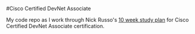#Cisco Certified DevNet Associate

My code repo as I work through Nick Russo's [10 week study plan](https://lostintransit.se/2020/03/02/my-cisco-certified-devnet-associate-journey-by-nick-russo/?doing_wp_cron=1682240712.6154859066009521484375) for Cisco Certified DevNet Associate certification.